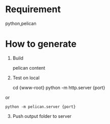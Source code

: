 # Requirement
python,pelican
# How to generate
1. Build

    pelican content

2. Test on local

    cd {www-root}
    python -m http.server {port}

or

    python -m pelican.server {port}

3. Push output folder to server
